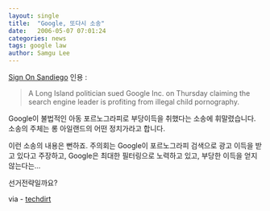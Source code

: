 ```yaml
---
layout: single
title:  "Google, 또다시 소송"
date:   2006-05-07 07:01:24
categories: news
tags: google law
author: Samgu Lee
---
```

[Sign On Sandiego](http://hosted.ap.org/dynamic/stories/G/GOOGLE_CHILD_PORN_SUIT?SITE=CADIU&amp;SECTION=HOME&amp;TEMPLATE=DEFAULT) 인용 :

> A Long Island politician sued Google Inc. on Thursday claiming the search engine leader is profiting from illegal child pornography.

Google이 불법적인 아동 포르노그라피로 부당이득을 취했다는 소송에 휘말렸습니다. 소송의 주체는 롱 아일랜드의 어떤 정치가라고 합니다.

이런 소송의 내용은 뻔하죠. 주의회는 Google이 포르노그라피 검색으로 광고 이득을 받고 있다고 주장하고, Google은 최대한 필터링으로 노력하고 있고, 부당한 이득을 얻지 않는다는...

선거전략일까요?

via - [techdirt](http://techdirt.com/articles/20060505/0112200.shtml)
